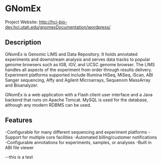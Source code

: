 # GNomEx

Project Website:  <http://hci-bio-dev.hci.utah.edu/gnomexDocumentation/wordpress/>

## Description

GNomEx is Genomic LIMS and Data Repository. It holds annotated experiments and downstream analysis and serves data tracks to popular genome browsers such as IGB, IGV, and UCSC genome browser. The LIMS handles all aspects of the experiment from order through results delivery. Experiment platforms supported include Illumina HiSeq, MiSeq, iScan, ABI Sanger sequencing, Affy and Agilent Microarrays, Sequenom MassArray and Bioanalyzer.

GNomEx is a web application with a Flash client user interface and a Java backend that runs on Apache Tomcat. MySQL is used for the database, although any modern RDBMS can be used.

## Features
-Configurable for many different sequencing and experiment platforms
-Support for multiple core facilities
-Automated billing/customer notifications
-Configurable annotations for experiments, samples, or analyses
-Built in ABI file viewer

--this is a test
